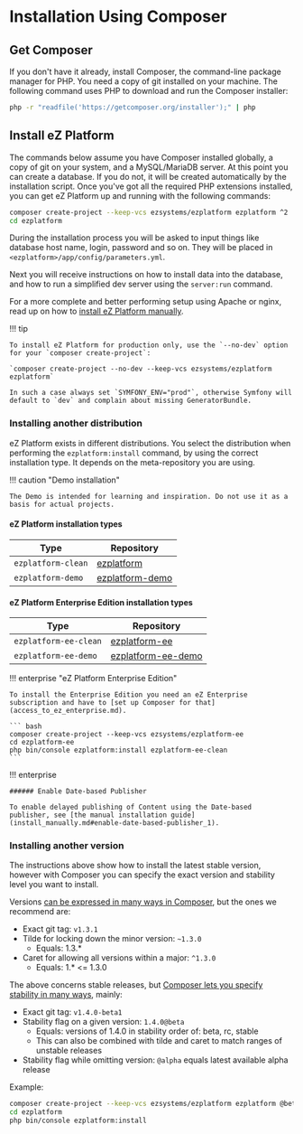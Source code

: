 # Installation Using Composer

## Get Composer

If you don't have it already, install Composer, the command-line package manager for PHP. You need a copy of git installed on your machine. The following command uses PHP to download and run the Composer installer:

``` bash
php -r "readfile('https://getcomposer.org/installer');" | php
```

## Install eZ Platform

The commands below assume you have Composer installed globally, a copy of git on your system, and a MySQL/MariaDB server.
At this point you can create a database. If you do not, it will be created automatically by the installation script.
Once you've got all the required PHP extensions installed, you can get eZ Platform up and running with the following commands:

``` bash
composer create-project --keep-vcs ezsystems/ezplatform ezplatform ^2
cd ezplatform
```

During the installation process you will be asked to input things like database host name, login, password and so on.
They will be placed in `<ezplatform>/app/config/parameters.yml`.

Next you will receive instructions on how to install data into the database, and how to run a simplified dev server using the `server:run` command.

For a more complete and better performing setup using Apache or nginx, read up on how to [install eZ Platform manually](install_manually.md).

!!! tip

    To install eZ Platform for production only, use the `--no-dev` option for your `composer create-project`:

    `composer create-project --no-dev --keep-vcs ezsystems/ezplatform ezplatform`

    In such a case always set `SYMFONY_ENV="prod"`, otherwise Symfony will default to `dev` and complain about missing GeneratorBundle.

### Installing another distribution

eZ Platform exists in different distributions.
You select the distribution when performing the `ezplatform:install` command, by using the correct installation type.
It depends on the meta-repository you are using.

!!! caution "Demo installation"

    The Demo is intended for learning and inspiration. Do not use it as a basis for actual projects.

#### eZ Platform installation types

| Type | Repository |
|------|----------------|
| `ezplatform-clean` | [ezplatform](https://github.com/ezsystems/ezplatform) |
| `ezplatform-demo` | [ezplatform-demo](https://github.com/ezsystems/ezplatform-demo) |

#### eZ Platform Enterprise Edition installation types

| Type | Repository |
|------|----------------|
| `ezplatform-ee-clean` | [ezplatform-ee](https://github.com/ezsystems/ezplatform-ee) |
| `ezplatform-ee-demo`  | [ezplatform-ee-demo](https://github.com/ezsystems/ezplatform-ee-demo) |

!!! enterprise "eZ Platform Enterprise Edition"

    To install the Enterprise Edition you need an eZ Enterprise subscription and have to [set up Composer for that](access_to_ez_enterprise.md).

    ``` bash
    composer create-project --keep-vcs ezsystems/ezplatform-ee
    cd ezplatform-ee
    php bin/console ezplatform:install ezplatform-ee-clean
    ```

!!! enterprise

    ###### Enable Date-based Publisher

    To enable delayed publishing of Content using the Date-based publisher, see [the manual installation guide](install_manually.md#enable-date-based-publisher_1).

### Installing another version

The instructions above show how to install the latest stable version, however with Composer you can specify the exact version and stability level you want to install.

Versions [can be expressed in many ways in Composer](https://getcomposer.org/doc/articles/versions.md), but the ones we recommend are:

-   Exact git tag: `v1.3.1`
-   Tilde for locking down the minor version: `~1.3.0`
    -   Equals: 1.3.\* 
-   Caret for allowing all versions within a major: `^1.3.0`
    -   Equals: 1.\* &lt;= 1.3.0

The above concerns stable releases, but [Composer lets you specify stability in many ways](https://getcomposer.org/doc/articles/versions.md#stability), mainly:

-   Exact git tag: `v1.4.0-beta1`
-   Stability flag on a given version: `1.4.0@beta`
    -   Equals: versions of 1.4.0 in stability order of: beta, rc, stable
    -   This can also be combined with tilde and caret to match ranges of unstable releases
-   Stability flag while omitting version: `@alpha` equals latest available alpha release

Example:

``` bash
composer create-project --keep-vcs ezsystems/ezplatform ezplatform @beta
cd ezplatform
php bin/console ezplatform:install
```
